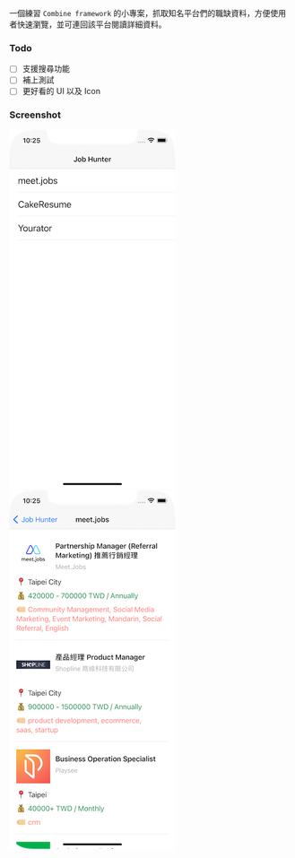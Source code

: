 一個練習 `Combine framework` 的小專案，抓取知名平台們的職缺資料，方便使用者快速瀏覽，並可連回該平台閱讀詳細資料。

### Todo

- [ ] 支援搜尋功能
- [ ] 補上測試
- [ ] 更好看的 UI 以及 Icon

### Screenshot

![](Screenshot1.png)
![](Screenshot2.png)
